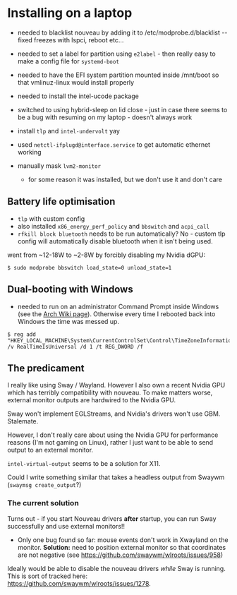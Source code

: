 # Installing on a laptop

- needed to blacklist nouveau by adding it to /etc/modprobe.d/blacklist -- fixed
  freezes with lspci, reboot etc...
- needed to set a label for partition using `e2label` - then really easy to make
  a config file for `systemd-boot`
- needed to have the EFI system partition mounted inside /mnt/boot so that
  vmlinuz-linux would install properly
- needed to install the intel-ucode package
- switched to using hybrid-sleep on lid close - just in case there seems to be a
  bug with resuming on my laptop - doesn't always work
- install `tlp` and `intel-undervolt` yay

- used `netctl-ifplugd@interface.service` to get automatic ethernet working
- manually mask `lvm2-monitor`
    - for some reason it was installed, but we don't use it and don't care

## Battery life optimisation

- `tlp` with custom config
- also installed `x86_energy_perf_policy` and `bbswitch` and `acpi_call`
- `rfkill block bluetooth` needs to be run automatically? No - custom tlp config will automatically disable bluetooth when it isn't being used.

went from ~12-18W to ~2-8W by forcibly disabling my Nvidia dGPU:

```shell
$ sudo modprobe bbswitch load_state=0 unload_state=1
```

## Dual-booting with Windows
- needed to run on an administrator Command Prompt inside Windows (see the [Arch Wiki page](https://wiki.archlinux.org/index.php/System_time)). Otherwise every time I rebooted back into Windows the time was messed up.

```shell
$ reg add "HKEY_LOCAL_MACHINE\System\CurrentControlSet\Control\TimeZoneInformation" /v RealTimeIsUniversal /d 1 /t REG_DWORD /f
```

## The predicament

I really like using Sway / Wayland. However I also own a recent Nvidia GPU which has terribly compatibility with nouveau. To make matters worse, external monitor outputs are hardwired to the Nvidia GPU.

Sway won't implement EGLStreams, and Nvidia's drivers won't use GBM. Stalemate.

However, I don't really care about using the Nvidia GPU for performance reasons (I'm not gaming on Linux), rather I just want to be able to send output to an external monitor.

`intel-virtual-output` seems to be a solution for X11.

Could I write something similar that takes a headless output from Swaywm (`swaymsg create_output`?)

### The current solution

Turns out - if you start Nouveau drivers **after** startup, you can run Sway successfully and use external monitors!!

- Only one bug found so far: mouse events don't work in Xwayland on the monitor. **Solution:** need to position external monitor so that coordinates are not negative (see https://github.com/swaywm/wlroots/issues/958)

Ideally would be able to disable the nouveau drivers *while* Sway is running. This is sort of tracked here: https://github.com/swaywm/wlroots/issues/1278.

